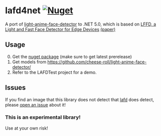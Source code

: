 # lafd4net [![Nuget](https://buildstats.info/nuget/lafd4net)](https://www.nuget.org/packages/lafd4net/)

A port of [light-anime-face-detector](https://github.com/cheese-roll/light-anime-face-detector) to .NET 5.0, which is based on [LFFD, a Light and Fast Face Detector for Edge Devices](https://github.com/YonghaoHe/LFFD-A-Light-and-Fast-Face-Detector-for-Edge-Devices) [(paper)](https://arxiv.org/abs/1904.10633)

## Usage
0. Get the [nuget package](https://www.nuget.org/packages/lafd4net/) (make sure to get latest prerelease)
1. Get models from https://github.com/cheese-roll/light-anime-face-detector/
2. Refer to the LAFDTest project for a demo.

## Issues
If you find an image that this library does not detect that [lafd](https://github.com/cheese-roll/light-anime-face-detector) does detect, please [open an issue](https://github.com/breadbyte/lafd4net/issues/new) about it!

### This is an experimental library!
Use at your own risk!
